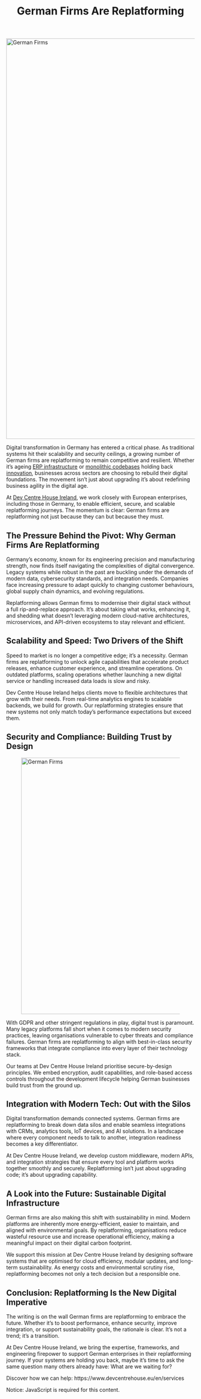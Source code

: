 
<div class="inside-article">
<header aria-label="Content" class="entry-header">
<h1 class="entry-title" itemprop="headline">German Firms Are Replatforming</h1> 
</header>
<div class="featured-image cv-col-12 post-image">
<img alt="German Firms" class="size-full cv-col-12 wp-post-image" decoding="async" fetchpriority="high" height="1067" itemprop="image" sizes="(max-width: 1600px) 100vw, 1600px" src="https://www.devcentrehouse.eu/blogs/wp-content/uploads/2025/05/pjah2ax4uwk-1.jpg" srcset="https://www.devcentrehouse.eu/blogs/wp-content/uploads/2025/05/pjah2ax4uwk-1.jpg 1600w, https://www.devcentrehouse.eu/blogs/wp-content/uploads/2025/05/pjah2ax4uwk-1-300x200.jpg 300w, https://www.devcentrehouse.eu/blogs/wp-content/uploads/2025/05/pjah2ax4uwk-1-1024x683.jpg 1024w, https://www.devcentrehouse.eu/blogs/wp-content/uploads/2025/05/pjah2ax4uwk-1-768x512.jpg 768w, https://www.devcentrehouse.eu/blogs/wp-content/uploads/2025/05/pjah2ax4uwk-1-1536x1024.jpg 1536w" style="aspect-ratio:0;" width="1600"/> </div>
<div class="entry-content" itemprop="text">
<p>Digital transformation in Germany has entered a critical phase. As traditional systems hit their scalability and security ceilings, a growing number of German firms are replatforming to remain competitive and resilient. Whether it’s ageing <a href="https://en.wikipedia.org/wiki/Enterprise_resource_planning" rel="noreferrer noopener" target="_blank">ERP infrastructure</a> or <a href="https://en.wikipedia.org/wiki/Codebase" rel="noreferrer noopener" target="_blank">monolithic codebases</a> holding back <a href="https://en.wikipedia.org/wiki/Innovation" rel="noreferrer noopener" target="_blank">innovation</a>, businesses across sectors are choosing to rebuild their digital foundations. The movement isn’t just about upgrading it’s about redefining business agility in the digital age.</p>
<p>At <a href="https://www.devcentrehouse.eu/en/">Dev Centre House Ireland</a>, we work closely with European enterprises, including those in Germany, to enable efficient, secure, and scalable replatforming journeys. The momentum is clear: German firms are replatforming not just because they can but because they must.</p>
<h2 class="wp-block-heading">The Pressure Behind the Pivot: Why German Firms Are Replatforming</h2>
<p>Germany’s economy, known for its engineering precision and manufacturing strength, now finds itself navigating the complexities of digital convergence. Legacy systems while robust in the past are buckling under the demands of modern data, cybersecurity standards, and integration needs. Companies face increasing pressure to adapt quickly to changing customer behaviours, global supply chain dynamics, and evolving regulations.</p>
<p>Replatforming allows German firms to modernise their digital stack without a full rip-and-replace approach. It’s about taking what works, enhancing it, and shedding what doesn’t leveraging modern cloud-native architectures, microservices, and API-driven ecosystems to stay relevant and efficient.</p>
<h2 class="wp-block-heading">Scalability and Speed: Two Drivers of the Shift</h2>
<p>Speed to market is no longer a competitive edge; it’s a necessity. German firms are replatforming to unlock agile capabilities that accelerate product releases, enhance customer experience, and streamline operations. On outdated platforms, scaling operations whether launching a new digital service or handling increased data loads is slow and risky.</p>
<p>Dev Centre House Ireland helps clients move to flexible architectures that grow with their needs. From real-time analytics engines to scalable backends, we build for growth. Our replatforming strategies ensure that new systems not only match today’s performance expectations but exceed them.</p>
<h2 class="wp-block-heading">Security and Compliance: Building Trust by Design</h2>
<figure class="wp-block-image size-large"><img alt="German Firms" class="wp-image-1856" decoding="async" height="683" sizes="(max-width: 1024px) 100vw, 1024px" src="https://www.devcentrehouse.eu/blogs/wp-content/uploads/2025/05/ifsvn82xfgo-1024x683.jpg" srcset="https://www.devcentrehouse.eu/blogs/wp-content/uploads/2025/05/ifsvn82xfgo-1024x683.jpg 1024w, https://www.devcentrehouse.eu/blogs/wp-content/uploads/2025/05/ifsvn82xfgo-300x200.jpg 300w, https://www.devcentrehouse.eu/blogs/wp-content/uploads/2025/05/ifsvn82xfgo-768x512.jpg 768w, https://www.devcentrehouse.eu/blogs/wp-content/uploads/2025/05/ifsvn82xfgo-1536x1024.jpg 1536w, https://www.devcentrehouse.eu/blogs/wp-content/uploads/2025/05/ifsvn82xfgo.jpg 1600w" width="1024"/></figure>
<p>With GDPR and other stringent regulations in play, digital trust is paramount. Many legacy platforms fall short when it comes to modern security practices, leaving organisations vulnerable to cyber threats and compliance failures. German firms are replatforming to align with best-in-class security frameworks that integrate compliance into every layer of their technology stack.</p>
<p>Our teams at Dev Centre House Ireland prioritise secure-by-design principles. We embed encryption, audit capabilities, and role-based access controls throughout the development lifecycle helping German businesses build trust from the ground up.</p>
<h2 class="wp-block-heading">Integration with Modern Tech: Out with the Silos</h2>
<p>Digital transformation demands connected systems. German firms are replatforming to break down data silos and enable seamless integrations with CRMs, analytics tools, IoT devices, and AI solutions. In a landscape where every component needs to talk to another, integration readiness becomes a key differentiator.</p>
<p>At Dev Centre House Ireland, we develop custom middleware, modern APIs, and integration strategies that ensure every tool and platform works together smoothly and securely. Replatforming isn’t just about upgrading code; it’s about upgrading capability.</p>
<h2 class="wp-block-heading">A Look into the Future: Sustainable Digital Infrastructure</h2>
<p>German firms are also making this shift with sustainability in mind. Modern platforms are inherently more energy-efficient, easier to maintain, and aligned with environmental goals. By replatforming, organisations reduce wasteful resource use and increase operational efficiency, making a meaningful impact on their digital carbon footprint.</p>
<p>We support this mission at Dev Centre House Ireland by designing software systems that are optimised for cloud efficiency, modular updates, and long-term sustainability. As energy costs and environmental scrutiny rise, replatforming becomes not only a tech decision but a responsible one.</p>
<h2 class="wp-block-heading">Conclusion: Replatforming Is the New Digital Imperative</h2>
<p>The writing is on the wall German firms are replatforming to embrace the future. Whether it’s to boost performance, enhance security, improve integration, or support sustainability goals, the rationale is clear. It’s not a trend; it’s a transition.</p>
<p>At Dev Centre House Ireland, we bring the expertise, frameworks, and engineering firepower to support German enterprises in their replatforming journey. If your systems are holding you back, maybe it’s time to ask the same question many others already have: What are we waiting for?</p>
<p>Discover how we can help: <a>https://www.devcentrehouse.eu/en/services</a></p>
<noscript class="ninja-forms-noscript-message">
	Notice: JavaScript is required for this content.</noscript>
<div aria-describedby="nf-form-errors-1" aria-labelledby="nf-form-title-1" aria-live="polite" class="nf-form-cont" id="nf-form-1-cont" role="form">
<div class="nf-loading-spinner"></div>
</div>
<!-- That data is being printed as a workaround to page builders reordering the order of the scripts loaded-->
<script>var formDisplay=1;var nfForms=nfForms||[];var form=[];form.id='1';form.settings={"objectType":"Form Setting","editActive":true,"title":"Contact Dev Centre House Ireland","key":"","created_at":"2024-10-01 08:18:59","default_label_pos":"above","conditions":[],"show_title":"1","clear_complete":"1","hide_complete":"1","wrapper_class":"","element_class":"","add_submit":"1","logged_in":"","not_logged_in_msg":"","sub_limit_number":"","sub_limit_msg":"","calculations":[],"formContentData":["name","email","message","submit"],"container_styles_background-color":"","container_styles_border":"","container_styles_border-style":"","container_styles_border-color":"","container_styles_color":"","container_styles_height":"","container_styles_width":"","container_styles_font-size":"","container_styles_margin":"","container_styles_padding":"","container_styles_display":"","container_styles_float":"","container_styles_show_advanced_css":"0","container_styles_advanced":"","title_styles_background-color":"","title_styles_border":"","title_styles_border-style":"","title_styles_border-color":"","title_styles_color":"","title_styles_height":"","title_styles_width":"","title_styles_font-size":"","title_styles_margin":"","title_styles_padding":"","title_styles_display":"","title_styles_float":"","title_styles_show_advanced_css":"0","title_styles_advanced":"","row_styles_background-color":"","row_styles_border":"","row_styles_border-style":"","row_styles_border-color":"","row_styles_color":"","row_styles_height":"","row_styles_width":"","row_styles_font-size":"","row_styles_margin":"","row_styles_padding":"","row_styles_display":"","row_styles_show_advanced_css":"0","row_styles_advanced":"","row-odd_styles_background-color":"","row-odd_styles_border":"","row-odd_styles_border-style":"","row-odd_styles_border-color":"","row-odd_styles_color":"","row-odd_styles_height":"","row-odd_styles_width":"","row-odd_styles_font-size":"","row-odd_styles_margin":"","row-odd_styles_padding":"","row-odd_styles_display":"","row-odd_styles_show_advanced_css":"0","row-odd_styles_advanced":"","success-msg_styles_background-color":"","success-msg_styles_border":"","success-msg_styles_border-style":"","success-msg_styles_border-color":"","success-msg_styles_color":"","success-msg_styles_height":"","success-msg_styles_width":"","success-msg_styles_font-size":"","success-msg_styles_margin":"","success-msg_styles_padding":"","success-msg_styles_display":"","success-msg_styles_show_advanced_css":"0","success-msg_styles_advanced":"","error_msg_styles_background-color":"","error_msg_styles_border":"","error_msg_styles_border-style":"","error_msg_styles_border-color":"","error_msg_styles_color":"","error_msg_styles_height":"","error_msg_styles_width":"","error_msg_styles_font-size":"","error_msg_styles_margin":"","error_msg_styles_padding":"","error_msg_styles_display":"","error_msg_styles_show_advanced_css":"0","error_msg_styles_advanced":"","allow_public_link":0,"embed_form":"","form_title_heading_level":"3","currency":"","unique_field_error":"A form with this value has already been submitted.","changeEmailErrorMsg":"Please enter a valid email address!","changeDateErrorMsg":"Please enter a valid date!","confirmFieldErrorMsg":"These fields must match!","fieldNumberNumMinError":"Number Min Error","fieldNumberNumMaxError":"Number Max Error","fieldNumberIncrementBy":"Please increment by ","formErrorsCorrectErrors":"Please correct errors before submitting this form.","validateRequiredField":"This is a required field.","honeypotHoneypotError":"Honeypot Error","fieldsMarkedRequired":"Fields marked with an <span class=\"ninja-forms-req-symbol\">*<\/span> are required","objectDomain":"display","drawerDisabled":false,"ninjaForms":"Ninja Forms","fieldTextareaRTEInsertLink":"Insert Link","fieldTextareaRTEInsertMedia":"Insert Media","fieldTextareaRTESelectAFile":"Select a file","formHoneypot":"If you are a human seeing this field, please leave it empty.","fileUploadOldCodeFileUploadInProgress":"File Upload in Progress.","fileUploadOldCodeFileUpload":"FILE UPLOAD","currencySymbol":"&#36;","thousands_sep":",","decimal_point":".","siteLocale":"en_US","dateFormat":"m\/d\/Y","startOfWeek":"1","of":"of","previousMonth":"Previous Month","nextMonth":"Next Month","months":["January","February","March","April","May","June","July","August","September","October","November","December"],"monthsShort":["Jan","Feb","Mar","Apr","May","Jun","Jul","Aug","Sep","Oct","Nov","Dec"],"weekdays":["Sunday","Monday","Tuesday","Wednesday","Thursday","Friday","Saturday"],"weekdaysShort":["Sun","Mon","Tue","Wed","Thu","Fri","Sat"],"weekdaysMin":["Su","Mo","Tu","We","Th","Fr","Sa"],"recaptchaConsentMissing":"reCaptcha validation couldn&#039;t load.","recaptchaMissingCookie":"reCaptcha v3 validation couldn&#039;t load the cookie needed to submit the form.","recaptchaConsentEvent":"Accept reCaptcha cookies before sending the form.","currency_symbol":"","beforeForm":"","beforeFields":"","afterFields":"","afterForm":""};form.fields=[{"objectType":"Field","objectDomain":"fields","editActive":false,"order":1,"idAttribute":"id","label":"Name","key":"name","type":"textbox","created_at":"2024-10-01 08:19:00","label_pos":"above","required":1,"placeholder":"","default":"","wrapper_class":"","element_class":"","container_class":"","input_limit":"","input_limit_type":"characters","input_limit_msg":"Character(s) left","manual_key":"","disable_input":"","admin_label":"","help_text":"","desc_text":"","disable_browser_autocomplete":"","mask":"","custom_mask":"","wrap_styles_background-color":"","wrap_styles_border":"","wrap_styles_border-style":"","wrap_styles_border-color":"","wrap_styles_color":"","wrap_styles_height":"","wrap_styles_width":"","wrap_styles_font-size":"","wrap_styles_margin":"","wrap_styles_padding":"","wrap_styles_display":"","wrap_styles_float":"","wrap_styles_show_advanced_css":0,"wrap_styles_advanced":"","label_styles_background-color":"","label_styles_border":"","label_styles_border-style":"","label_styles_border-color":"","label_styles_color":"","label_styles_height":"","label_styles_width":"","label_styles_font-size":"","label_styles_margin":"","label_styles_padding":"","label_styles_display":"","label_styles_float":"","label_styles_show_advanced_css":0,"label_styles_advanced":"","element_styles_background-color":"","element_styles_border":"","element_styles_border-style":"","element_styles_border-color":"","element_styles_color":"","element_styles_height":"","element_styles_width":"","element_styles_font-size":"","element_styles_margin":"","element_styles_padding":"","element_styles_display":"","element_styles_float":"","element_styles_show_advanced_css":0,"element_styles_advanced":"","cellcid":"c3277","custom_name_attribute":"","personally_identifiable":"","value":"","id":1,"beforeField":"","afterField":"","parentType":"textbox","element_templates":["textbox","input"],"old_classname":"","wrap_template":"wrap"},{"objectType":"Field","objectDomain":"fields","editActive":false,"order":2,"idAttribute":"id","label":"Email","key":"email","type":"email","created_at":"2024-10-01 08:19:01","label_pos":"above","required":1,"placeholder":"","default":"","wrapper_class":"","element_class":"","container_class":"","admin_label":"","help_text":"","desc_text":"","wrap_styles_background-color":"","wrap_styles_border":"","wrap_styles_border-style":"","wrap_styles_border-color":"","wrap_styles_color":"","wrap_styles_height":"","wrap_styles_width":"","wrap_styles_font-size":"","wrap_styles_margin":"","wrap_styles_padding":"","wrap_styles_display":"","wrap_styles_float":"","wrap_styles_show_advanced_css":0,"wrap_styles_advanced":"","label_styles_background-color":"","label_styles_border":"","label_styles_border-style":"","label_styles_border-color":"","label_styles_color":"","label_styles_height":"","label_styles_width":"","label_styles_font-size":"","label_styles_margin":"","label_styles_padding":"","label_styles_display":"","label_styles_float":"","label_styles_show_advanced_css":0,"label_styles_advanced":"","element_styles_background-color":"","element_styles_border":"","element_styles_border-style":"","element_styles_border-color":"","element_styles_color":"","element_styles_height":"","element_styles_width":"","element_styles_font-size":"","element_styles_margin":"","element_styles_padding":"","element_styles_display":"","element_styles_float":"","element_styles_show_advanced_css":0,"element_styles_advanced":"","cellcid":"c3281","custom_name_attribute":"email","personally_identifiable":1,"value":"","id":2,"beforeField":"","afterField":"","parentType":"email","element_templates":["email","input"],"old_classname":"","wrap_template":"wrap"},{"objectType":"Field","objectDomain":"fields","editActive":false,"order":3,"idAttribute":"id","label":"Message","key":"message","type":"textarea","created_at":"2024-10-01 08:19:01","label_pos":"above","required":1,"placeholder":"","default":"","wrapper_class":"","element_class":"","container_class":"","input_limit":"","input_limit_type":"characters","input_limit_msg":"Character(s) left","manual_key":"","disable_input":"","admin_label":"","help_text":"","desc_text":"","disable_browser_autocomplete":"","textarea_rte":"","disable_rte_mobile":"","textarea_media":"","wrap_styles_background-color":"","wrap_styles_border":"","wrap_styles_border-style":"","wrap_styles_border-color":"","wrap_styles_color":"","wrap_styles_height":"","wrap_styles_width":"","wrap_styles_font-size":"","wrap_styles_margin":"","wrap_styles_padding":"","wrap_styles_display":"","wrap_styles_float":"","wrap_styles_show_advanced_css":0,"wrap_styles_advanced":"","label_styles_background-color":"","label_styles_border":"","label_styles_border-style":"","label_styles_border-color":"","label_styles_color":"","label_styles_height":"","label_styles_width":"","label_styles_font-size":"","label_styles_margin":"","label_styles_padding":"","label_styles_display":"","label_styles_float":"","label_styles_show_advanced_css":0,"label_styles_advanced":"","element_styles_background-color":"","element_styles_border":"","element_styles_border-style":"","element_styles_border-color":"","element_styles_color":"","element_styles_height":"","element_styles_width":"","element_styles_font-size":"","element_styles_margin":"","element_styles_padding":"","element_styles_display":"","element_styles_float":"","element_styles_show_advanced_css":0,"element_styles_advanced":"","cellcid":"c3284","value":"","id":3,"beforeField":"","afterField":"","parentType":"textarea","element_templates":["textarea","input"],"old_classname":"","wrap_template":"wrap"},{"objectType":"Field","objectDomain":"fields","editActive":false,"order":4,"idAttribute":"id","label":"Submit","key":"submit","type":"submit","created_at":"2024-10-01 08:19:02","processing_label":"Processing","container_class":"","element_class":"","wrap_styles_background-color":"","wrap_styles_border":"","wrap_styles_border-style":"","wrap_styles_border-color":"","wrap_styles_color":"","wrap_styles_height":"","wrap_styles_width":"","wrap_styles_font-size":"","wrap_styles_margin":"","wrap_styles_padding":"","wrap_styles_display":"","wrap_styles_float":"","wrap_styles_show_advanced_css":0,"wrap_styles_advanced":"","label_styles_background-color":"","label_styles_border":"","label_styles_border-style":"","label_styles_border-color":"","label_styles_color":"","label_styles_height":"","label_styles_width":"","label_styles_font-size":"","label_styles_margin":"","label_styles_padding":"","label_styles_display":"","label_styles_float":"","label_styles_show_advanced_css":0,"label_styles_advanced":"","element_styles_background-color":"","element_styles_border":"","element_styles_border-style":"","element_styles_border-color":"","element_styles_color":"","element_styles_height":"","element_styles_width":"","element_styles_font-size":"","element_styles_margin":"","element_styles_padding":"","element_styles_display":"","element_styles_float":"","element_styles_show_advanced_css":0,"element_styles_advanced":"","submit_element_hover_styles_background-color":"","submit_element_hover_styles_border":"","submit_element_hover_styles_border-style":"","submit_element_hover_styles_border-color":"","submit_element_hover_styles_color":"","submit_element_hover_styles_height":"","submit_element_hover_styles_width":"","submit_element_hover_styles_font-size":"","submit_element_hover_styles_margin":"","submit_element_hover_styles_padding":"","submit_element_hover_styles_display":"","submit_element_hover_styles_float":"","submit_element_hover_styles_show_advanced_css":0,"submit_element_hover_styles_advanced":"","cellcid":"c3287","admin_label":"","id":4,"beforeField":"","afterField":"","value":"","label_pos":"above","parentType":"textbox","element_templates":["submit","button","input"],"old_classname":"","wrap_template":"wrap-no-label"},{"objectType":"Field","objectDomain":"fields","editActive":false,"order":"5.0","type":"recaptcha_v3","label":"Hidden","key":"recaptcha_v3","default":"","admin_label":"","drawerDisabled":false,"id":"46862","beforeField":"","afterField":"","value":"","label_pos":"above","parentType":"hidden","element_templates":["recaptcha-v3","hidden","input"],"old_classname":"","wrap_template":"wrap-no-label","site_key":"6LcqUfIqAAAAAGsZpRiaxTHv4zNpIeTivYdNQsZI"}];nfForms.push(form);</script>
</div> <footer aria-label="Entry meta" class="entry-meta">
</footer>
</div>
